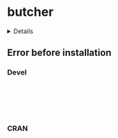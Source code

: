 # butcher

<details>

* Version: 
* GitHub: https://github.com/ashbythorpe/nestedmodels
* Source code: NA
* Number of recursive dependencies: 0

</details>

## Error before installation

### Devel

```






```
### CRAN

```






```
